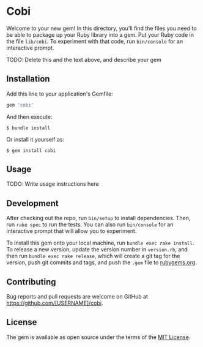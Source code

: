 # Cobi

Welcome to your new gem! In this directory, you'll find the files you need to be able to package up your Ruby library into a gem. Put your Ruby code in the file `lib/cobi`. To experiment with that code, run `bin/console` for an interactive prompt.

TODO: Delete this and the text above, and describe your gem

## Installation

Add this line to your application's Gemfile:

```ruby
gem 'cobi'
```

And then execute:

    $ bundle install

Or install it yourself as:

    $ gem install cobi

## Usage

TODO: Write usage instructions here

## Development

After checking out the repo, run `bin/setup` to install dependencies. Then, run `rake spec` to run the tests. You can also run `bin/console` for an interactive prompt that will allow you to experiment.

To install this gem onto your local machine, run `bundle exec rake install`. To release a new version, update the version number in `version.rb`, and then run `bundle exec rake release`, which will create a git tag for the version, push git commits and tags, and push the `.gem` file to [rubygems.org](https://rubygems.org).

## Contributing

Bug reports and pull requests are welcome on GitHub at https://github.com/[USERNAME]/cobi.


## License

The gem is available as open source under the terms of the [MIT License](https://opensource.org/licenses/MIT).

